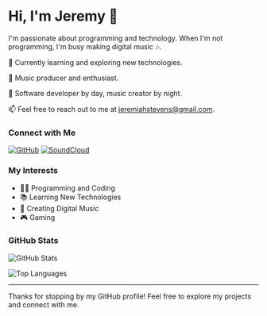 # Hi, I'm Jeremy 👋

I'm passionate about programming and technology. When I'm not programming, I'm busy making digital music 🎶.

🌱 Currently learning and exploring new technologies.

🎵 Music producer and enthusiast.

💼 Software developer by day, music creator by night.

📫 Feel free to reach out to me at jeremiahstevens@gmail.com.

### Connect with Me

[![GitHub](https://img.shields.io/github/followers/jeremystevens?label=Follow&style=social)](https://github.com/jeremystevens)
[![SoundCloud](https://img.shields.io/badge/SoundCloud-Follow-orange)](https://soundcloud.com/jstevens650)

### My Interests

- 👨‍💻 Programming and Coding
- 📚 Learning New Technologies
- 🎵 Creating Digital Music
- 🎮 Gaming

### GitHub Stats

![GitHub Stats](https://github-readme-stats.vercel.app/api?username=jeremystevens&show_icons=true)

![Top Languages](https://github-readme-stats.vercel.app/api/top-langs/?username=jeremystevens&layout=compact)

---

Thanks for stopping by my GitHub profile! Feel free to explore my projects and connect with me.
